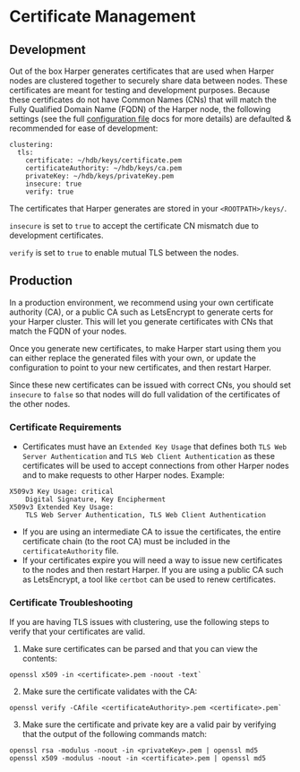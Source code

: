 # Certificate Management

## Development

Out of the box Harper generates certificates that are used when Harper nodes are clustered together to securely share data between nodes. These certificates are meant for testing and development purposes. Because these certificates do not have Common Names (CNs) that will match the Fully Qualified Domain Name (FQDN) of the Harper node, the following settings (see the full [configuration file](../../deployments/configuration.md) docs for more details) are defaulted & recommended for ease of development:

```
clustering:
  tls:
    certificate: ~/hdb/keys/certificate.pem
    certificateAuthority: ~/hdb/keys/ca.pem
    privateKey: ~/hdb/keys/privateKey.pem
    insecure: true
    verify: true
```

The certificates that Harper generates are stored in your `<ROOTPATH>/keys/`.

`insecure` is set to `true` to accept the certificate CN mismatch due to development certificates.

`verify` is set to `true` to enable mutual TLS between the nodes.

## Production

In a production environment, we recommend using your own certificate authority (CA), or a public CA such as LetsEncrypt to generate certs for your Harper cluster. This will let you generate certificates with CNs that match the FQDN of your nodes.

Once you generate new certificates, to make Harper start using them you can either replace the generated files with your own, or update the configuration to point to your new certificates, and then restart Harper.

Since these new certificates can be issued with correct CNs, you should set `insecure` to `false` so that nodes will do full validation of the certificates of the other nodes.

### Certificate Requirements

- Certificates must have an `Extended Key Usage` that defines both `TLS Web Server Authentication` and `TLS Web Client Authentication` as these certificates will be used to accept connections from other Harper nodes and to make requests to other Harper nodes. Example:

```
X509v3 Key Usage: critical
    Digital Signature, Key Encipherment
X509v3 Extended Key Usage:
    TLS Web Server Authentication, TLS Web Client Authentication
```

- If you are using an intermediate CA to issue the certificates, the entire certificate chain (to the root CA) must be included in the `certificateAuthority` file.
- If your certificates expire you will need a way to issue new certificates to the nodes and then restart Harper. If you are using a public CA such as LetsEncrypt, a tool like `certbot` can be used to renew certificates.

### Certificate Troubleshooting

If you are having TLS issues with clustering, use the following steps to verify that your certificates are valid.

1. Make sure certificates can be parsed and that you can view the contents:

```
openssl x509 -in <certificate>.pem -noout -text`
```

2. Make sure the certificate validates with the CA:

```
openssl verify -CAfile <certificateAuthority>.pem <certificate>.pem`
```

3. Make sure the certificate and private key are a valid pair by verifying that the output of the following commands match:

```
openssl rsa -modulus -noout -in <privateKey>.pem | openssl md5
openssl x509 -modulus -noout -in <certificate>.pem | openssl md5
```
